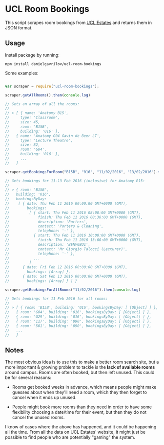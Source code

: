 # UCL Room Bookings

This script scrapes room bookings from [UCL Estates](https://roombooking.ucl.ac.uk/rb/bookableSpace/viewAllBookableSpace.html?invoker=EFD) and returns them in JSON format.

## Usage

Install package by running:

```
npm install danielgavrilov/ucl-room-bookings
```

Some examples:

```javascript

var scraper = require("ucl-room-bookings");

scraper.getAllRooms().then(console.log)

// Gets an array of all the rooms:
//
// > [ { name: 'Anatomy B15',
//     type: 'Classroom',
//     size: 45,
//     room: 'B15B',
//     building: '016' },
//   { name: 'Anatomy G04 Gavin de Beer LT',
//     type: 'Lecture Theatre',
//     size: 82,
//     room: 'G04',
//     building: '016' },
//     ...
//   ]

scraper.getBookingsForRoom("B15B", "016", "11/02/2016", "13/02/2016").then(console.log)

// Gets bookings for 11-13 Feb 2016 (inclusive) for Anatomy B15:
//
// > { room: 'B15B',
//   building: '016',
//   bookingsByDay:
//    [ { date: Thu Feb 11 2016 00:00:00 GMT+0000 (GMT),
//        bookings:
//         [ { start: Thu Feb 11 2016 08:00:00 GMT+0000 (GMT),
//             finish: Thu Feb 11 2016 08:30:00 GMT+0000 (GMT),
//             description: 'Porters',
//             contact: 'Porters & Cleaning',
//             telephone: '-' },
//           { start: Thu Feb 11 2016 10:00:00 GMT+0000 (GMT),
//             finish: Thu Feb 11 2016 13:00:00 GMT+0000 (GMT),
//             description: 'BENVGBU1',
//             contact: 'Mr Giorgio Talocci (Lecturer)',
//             telephone: '-' },
//           ...
//         ]
//      { date: Fri Feb 12 2016 00:00:00 GMT+0000 (GMT),
//        bookings: [Array] },
//      { date: Sat Feb 13 2016 00:00:00 GMT+0000 (GMT),
//        bookings: [Array] } ] }

scraper.getBookingsForAllRooms("11/02/2016").then(console.log)

// Gets bookings for 11 Feb 2016 for all rooms:
//
// > [ { room: 'B15B', building: '016', bookingsByDay: [ [Object] ] },
//   { room: 'G04', building: '016', bookingsByDay: [ [Object] ] },
//   { room: 'G29', building: '016', bookingsByDay: [ [Object] ] },
//   { room: '117', building: '090', bookingsByDay: [ [Object] ] },
//   { room: '501', building: '090', bookingsByDay: [ [Object] ] },
//   ...
//   ]

```

## Notes

The most obvious idea is to use this to make a better room search site, but a more important & growing problem to tackle is the **lack of available rooms** around campus. Rooms are often booked, but then left unused. This could be for several reasons:

- Rooms get booked weeks in advance, which means people might make guesses about when they'll need a room, which they then forget to cancel when it ends up unused.

- People might book more rooms than they need in order to have some flexibility choosing a date/time for their event, but then they do not cancel the unused rooms.

I know of cases where the above has happened, and it could be happening all the time. From all the data on UCL Estates' website, it might just be possible to find people who are potentially "gaming" the system.
